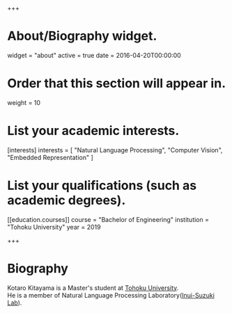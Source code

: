 +++
# About/Biography widget.
widget = "about"
active = true
date = 2016-04-20T00:00:00

# Order that this section will appear in.
weight = 10

# List your academic interests.
[interests]
  interests = [
    "Natural Language Processing",
    "Computer Vision",
    "Embedded Representation"
  ]

# List your qualifications (such as academic degrees).
[[education.courses]]
  course = "Bachelor of Engineering"
  institution = "Tohoku University"
  year = 2019

+++

# Biography

Kotaro Kitayama is a Master's student at [Tohoku University](https://www.tohoku.ac.jp/).  
He is a member of Natural Language Processing Laboratory([Inui-Suzuki Lab](https://www.nlp.ecei.tohoku.ac.jp/)).
